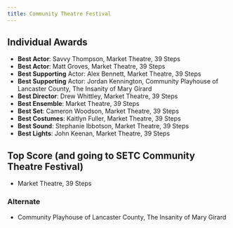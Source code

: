 ```yaml
---
title: Community Theatre Festival
---
```


## Individual Awards

* **Best Actor**: Savvy Thompson, Market Theatre, 39 Steps
* **Best Actor**: Matt Groves, Market Theatre, 39 Steps
* **Best Supporting** Actor: Alex Bennett, Market Theatre, 39 Steps
* **Best Supporting** Actor: Jordan Kennington, Community Playhouse of Lancaster County, The Insanity of Mary Girard
* **Best Director**: Drew Whittley, Market Theatre, 39 Steps
* **Best Ensemble**: Market Theatre, 39 Steps
* **Best Set**: Cameron Woodson, Market Theatre, 39 Steps
* **Best Costumes**: Kaitlyn Fuller, Market Theatre, 39 Steps
* **Best Sound**: Stephanie Ibbotson, Market Theatre, 39 Steps
* **Best Lights**: John Keenan, Market Theatre, 39 Steps

## Top Score (and going to SETC Community Theatre Festival)
* Market Theatre, 39 Steps

### Alternate
* Community Playhouse of Lancaster County, The Insanity of Mary Girard
